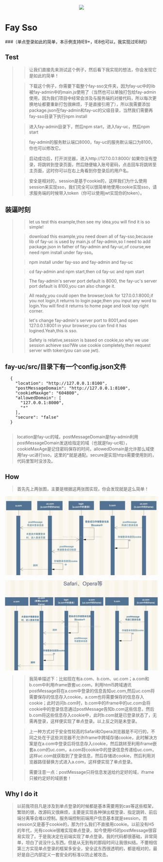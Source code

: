 <p align="center">
  <a href="http://ant.design">
    <img width="150" src="https://github.com/love-fay/fay-sso/blob/master/fay-admin/src/assets/images/logo/150%3D150.png">
  </a>
</p>

# Fay Sso

###（单点登录如此的简单，本示例支持IE9+，IE8也可以，我实现过IE8的）

## Test

> > 让我们直接先来测试这个例子，然后看下我实现的想法，你会发现它是如此的简单！
>
> > 下载这个例子，你需要下载整个fay-sso文件夹，因为fay-uc中的lib被fay-admin中的main.js使用了（当然也可以单独打包给fay-admin使用，因为我们项目中经常会涉及与服务端的对接代码，所以每次更换地址都要重新打包很麻烦，于是直接引用了），所以我需要添加package.json在fay-admin和fay-uc的父级目录，当然我们需要再fay-sso目录下执行npm install
>
> > 进入fay-admin目录下，然后npm start，进入fay-uc，然后npm start
>
> > fay-admin的服务默认端口8000，fay-uc的服务默认端口为8100，你也可以修改它。
>
> > 启动成功后，打开浏览器，进入http://127.0.0.1:8000/ 如果你没有登录，将跳转到登录页面，然后随便输入账号密码，点击回车将跳转至主页面，这时你可以在右上角看到你登录后的用户名。
>
> > 安全是相对的，session是基于cookie的，这样我们为什么使用session来实现sso，我们完全可以很简单地使用cookie实现sso，请求服务端的时候带入token（你可以使用jwt实现你的token）。

## 装逼时刻
> > let us test this example,then see my idea,you will find it is so simple!
> 
> > download this example,you need down all of fay-sso,because lib of fay-uc is used by main.js of fay-admin,so I need to add package.json in father of fay-admin and fay-uc,of course,we need npm install under fay-sso。
> 
> > npm install under fay-sso and fay-admin and fay-uc
> 
> > cd fay-admin and npm start,then cd fay-uc and npm start
> 
> > The fay-admin's server port default is 8000, the fay-uc's server port default is 8100,you can also change it.
> 
> > All ready,you could open the browser,look for 127.0.0.1:8000,if you not login,it returns to login page,then you input any word to login.You will find it returns to home page and look top right corner.
> 
> > let's change fay-admin's server port to 8001,and open 127.0.0.1:8001 in your browser,you can find it has logined.Yeah,this is sso.
> 
> > Safety is relative,session is based on cookie,so why we use session achieve sso?We use cookie completely,then request server with token(you can use jwt).
> 

## fay-uc/src/目录下有一个config.json文件
  <pre>
  {
    "location": "http://127.0.0.1:8100",
    "postMessageDomain": "http://127.0.0.1:8100",
    "cookieMaxAge": "604800",
    "allowedDomain": [
      "127.0.0.1:8000",
      "*"
    ],
    "secure": "false"
  }
  </pre>
> location是fay-uc的域，postMessageDomain是fay-admin利用postMessageDomain发送给指定的域（也就是fay-uc啦），cookieMaxAge是记住密码保存的时间，allowedDomain是允许那么域使用fay-uc进行sso，这里的*就是通配。secure是实现https需要使用到的，代码里暂时没涉及。

## How
> 首先先上两张图，主要是根据这两张图实现，你会发现就是这么简单！
<p align="center">
  <a href="http://ant.design">
    <img src="https://github.com/love-fay/images/blob/master/sso/20170210150705196.jpeg">
  </a>
</p>

<p align="center">
  <a href="http://ant.design">
    <img src="https://github.com/love-fay/images/blob/master/sso/20170210150735478.jpeg">
  </a>
</p>

> > 我简单描述下：比如现在有a.com、b.com、uc.com；a.com和b.com中利用iframe嵌套uc.com，利用html5跨域通讯postMessage将在a.com中登录的信息告知uc.com,然后uc.com将需要保存的信息存入cookie，a.com也将需要保存的信息存入cookie；此时访问b.com时，b.com中的iframe中的uc.com会将cookie中的登录信息通过postMessage告知b.com这些信息，然后b.com将这些信息存入cookie中，此时b.com就是已登录状态了，无需再登录，这样便实现了单点登录。以上反之则是未登录。
>
> > 上一种方式对于安全性较高的Safari和Opera浏览器是不可行的，不同之处在于这些浏览器不允许iframe中跨域存储cookie，此时解决方案是在a.com中登录后将信息存入cookie，然后跳转至利用iframe嵌套a.com的uc.com，a.com将cookie中的登录信息传递给uc.com，这样uc.com就获取到了登录信息，然后存储进cookie，然后利用浏览器路径替换方式进入a.com，这样便实现了单点登录。
>
> > 需要注意一点：postMessage只将信息发送给约定好的域，iframe只被约定好的域嵌套！

## Why I do it
> 以前我项目凡是涉及到单点登录的时候都是基本需要用到cas等这些框架，繁琐的很，改源码又很麻烦，主要是实现各种弹出框登录、指定跳转、前后端分离等会难以控制。服务端控制前端用户信息基本就是session，而session又是基于cookie的，那为什么我们不直接用cookie。以前没有H5的年代，光有cookie很难实现单点登录，如今使用H5的postMessage很容易实现了。于是我决定在前端实现了单点登录。我的代码都很基础，非常简单，坦白了说没什么东西。但是从无到有的那段时间让我很纠结。不要相信第三方实现单点登录的框架多安全，安全这东西很透明的，都是相对的，最好是自己内部定义一套安全的标准以防止被攻击。
